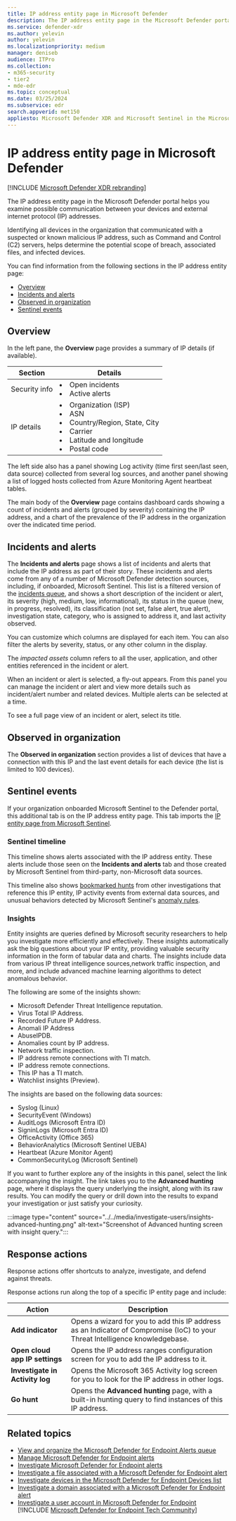 ```yaml
---
title: IP address entity page in Microsoft Defender
description: The IP address entity page in the Microsoft Defender portal helps you in your investigation of IP address entities that appear in incidents and alerts. The page has all the important information about each entity. If an alert or incident indicates that an IP address is the source or target of suspicious behavior, check and investigate the IP address.
ms.service: defender-xdr
ms.author: yelevin
author: yelevin
ms.localizationpriority: medium
manager: deniseb
audience: ITPro
ms.collection: 
- m365-security
- tier2
- mde-edr
ms.topic: conceptual
ms.date: 03/25/2024
ms.subservice: edr
search.appverid: met150
appliesto: Microsoft Defender XDR and Microsoft Sentinel in the Microsoft Defender portal
---
```


# IP address entity page in Microsoft Defender

[!INCLUDE [Microsoft Defender XDR rebranding](../../includes/microsoft-defender.md)]

The IP address entity page in the Microsoft Defender portal helps you examine possible communication between your devices and external internet protocol (IP) addresses.

Identifying all devices in the organization that communicated with a suspected or known malicious IP address, such as Command and Control (C2) servers, helps determine the potential scope of breach, associated files, and infected devices.

You can find information from the following sections in the IP address entity page:

- [Overview](#overview)
- [Incidents and alerts](#incidents-and-alerts)
- [Observed in organization](#observed-in-organization)
- [Sentinel events](#sentinel-events)

## Overview

In the left pane, the **Overview** page provides a summary of IP details (if available).

| Section | Details |
| ------- | ------- |
| Security info | <li>Open incidents<li>Active alerts |
| IP details | <li>Organization (ISP)<li>ASN<li>Country/Region, State, City<li>Carrier<li>Latitude and longitude<li>Postal code |

The left side also has a panel showing Log activity (time first seen/last seen, data source) collected from several log sources, and another panel showing a list of logged hosts collected from Azure Monitoring Agent heartbeat tables.

The main body of the **Overview** page contains dashboard cards showing a count of incidents and alerts (grouped by severity) containing the IP address, and a chart of the prevalence of the IP address in the organization over the indicated time period.

## Incidents and alerts

The **Incidents and alerts** page shows a list of incidents and alerts that include the IP address as part of their story. These incidents and alerts come from any of a number of Microsoft Defender detection sources, including, if onboarded, Microsoft Sentinel. This list is a filtered version of the [incidents queue](incidents-overview.md), and shows a short description of the incident or alert, its severity (high, medium, low, informational), its status in the queue (new, in progress, resolved), its classification (not set, false alert, true alert), investigation state, category, who is assigned to address it, and last activity observed.

You can customize which columns are displayed for each item. You can also filter the alerts by severity, status, or any other column in the display.

The *impacted assets* column refers to all the user, application, and other entities referenced in the incident or alert.

When an incident or alert is selected, a fly-out appears. From this panel you can manage the incident or alert and view more details such as incident/alert number and related devices. Multiple alerts can be selected at a time.

To see a full page view of an incident or alert, select its title.

## Observed in organization

The **Observed in organization** section provides a list of devices that have a connection with this IP and the last event details for each device (the list is limited to 100 devices).

## Sentinel events

If your organization onboarded Microsoft Sentinel to the Defender portal, this additional tab is on the IP address entity page. This tab imports the [IP entity page from Microsoft Sentinel](/azure/sentinel/entity-pages).

### Sentinel timeline

This timeline shows alerts associated with the IP address entity. These alerts include those seen on the **Incidents and alerts** tab and those created by Microsoft Sentinel from third-party, non-Microsoft data sources.

This timeline also shows [bookmarked hunts](/azure/sentinel/bookmarks) from other investigations that reference this IP entity, IP activity events from external data sources, and unusual behaviors detected by Microsoft Sentinel's [anomaly rules](/azure/sentinel/soc-ml-anomalies).

### Insights

Entity insights are queries defined by Microsoft security researchers to help you investigate more efficiently and effectively. These insights automatically ask the big questions about your IP entity, providing valuable security information in the form of tabular data and charts. The insights include data from various IP threat intelligence sources,network traffic inspection, and more, and include advanced machine learning algorithms to detect anomalous behavior.

The following are some of the insights shown:

- Microsoft Defender Threat Intelligence reputation.
- Virus Total IP Address.
- Recorded Future IP Address.
- Anomali IP Address
- AbuseIPDB.
- Anomalies count by IP address.
- Network traffic inspection.
- IP address remote connections with TI match.
- IP address remote connections.
- This IP has a TI match.
- Watchlist insights (Preview).

The insights are based on the following data sources:

- Syslog (Linux)
- SecurityEvent (Windows)
- AuditLogs (Microsoft Entra ID)
- SigninLogs (Microsoft Entra ID)
- OfficeActivity (Office 365)
- BehaviorAnalytics (Microsoft Sentinel UEBA)
- Heartbeat (Azure Monitor Agent)
- CommonSecurityLog (Microsoft Sentinel)

If you want to further explore any of the insights in this panel, select the link accompanying the insight. The link takes you to the **Advanced hunting** page, where it displays the query underlying the insight, along with its raw results. You can modify the query or drill down into the results to expand your investigation or just satisfy your curiosity.

:::image type="content" source="../../media/investigate-users/insights-advanced-hunting.png" alt-text="Screenshot of Advanced hunting screen with insight query.":::

## Response actions

Response actions offer shortcuts to analyze, investigate, and defend against threats.

Response actions run along the top of a specific IP entity page and include:

| Action | Description |
| ------ | ----------- |
| **Add indicator** | Opens a wizard for you to add this IP address as an Indicator of Compromise (IoC) to your Threat Intelligence knowledgebase. |
| **Open cloud app IP settings** | Opens the IP address ranges configuration screen for you to add the IP address to it. |
| **Investigate in Activity log** | Opens the Microsoft 365 Activity log screen for you to look for the IP address in other logs. |
| **Go hunt** | Opens the **Advanced hunting** page, with a built-in hunting query to find instances of this IP address. |

## Related topics

- [View and organize the Microsoft Defender for Endpoint Alerts queue](alerts-queue.md)
- [Manage Microsoft Defender for Endpoint alerts](manage-alerts.md)
- [Investigate Microsoft Defender for Endpoint alerts](investigate-alerts.md)
- [Investigate a file associated with a Microsoft Defender for Endpoint alert](investigate-files.md)
- [Investigate devices in the Microsoft Defender for Endpoint Devices list](investigate-machines.md)
- [Investigate a domain associated with a Microsoft Defender for Endpoint alert](investigate-domain.md)
- [Investigate a user account in Microsoft Defender for Endpoint](investigate-user.md)
[!INCLUDE [Microsoft Defender for Endpoint Tech Community](../../includes/defender-mde-techcommunity.md)]

